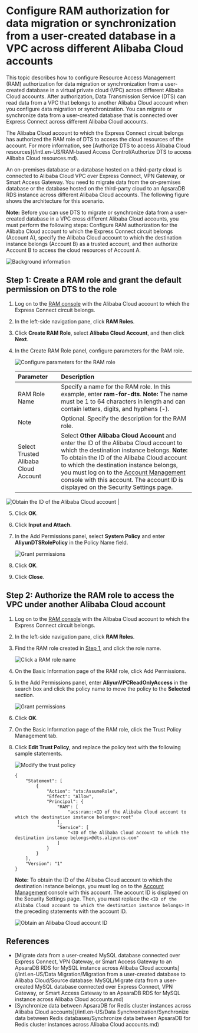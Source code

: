 # Configure RAM authorization for data migration or synchronization from a user-created database in a VPC across different Alibaba Cloud accounts

This topic describes how to configure Resource Access Management \(RAM\) authorization for data migration or synchronization from a user-created database in a virtual private cloud \(VPC\) across different Alibaba Cloud accounts. After authorization, Data Transmission Service \(DTS\) can read data from a VPC that belongs to another Alibaba Cloud account when you configure data migration or synchronization. You can migrate or synchronize data from a user-created database that is connected over Express Connect across different Alibaba Cloud accounts.

The Alibaba Cloud account to which the Express Connect circuit belongs has authorized the RAM role of DTS to access the cloud resources of the account. For more information, see [Authorize DTS to access Alibaba Cloud resources](/intl.en-US/RAM-based Access Control/Authorize DTS to access Alibaba Cloud resources.md).

An on-premises database or a database hosted on a third-party cloud is connected to Alibaba Cloud VPC over Express Connect, VPN Gateway, or Smart Access Gateway. You need to migrate data from the on-premises database or the database hosted on the third-party cloud to an ApsaraDB RDS instance across different Alibaba Cloud accounts. The following figure shows the architecture for this scenario.

**Note:** Before you can use DTS to migrate or synchronize data from a user-created database in a VPC cross different Alibaba Cloud accounts, you must perform the following steps: Configure RAM authorization for the Alibaba Cloud account to which the Express Connect circuit belongs \(Account A\), specify the Alibaba Cloud account to which the destination instance belongs \(Account B\) as a trusted account, and then authorize Account B to access the cloud resources of Account A.

![Background information](https://static-aliyun-doc.oss-accelerate.aliyuncs.com/assets/img/en-US/1624948951/p66757.png)

## Step 1: Create a RAM role and grant the default permission on DTS to the role

1.  Log on to the [RAM console](https://ram.console.aliyun.com/) with the Alibaba Cloud account to which the Express Connect circuit belongs.

2.  In the left-side navigation pane, click **RAM Roles**.

3.  Click **Create RAM Role**, select **Alibaba Cloud Account**, and then click **Next**.

4.  In the Create RAM Role panel, configure parameters for the RAM role.

    ![Configure parameters for the RAM role](https://static-aliyun-doc.oss-accelerate.aliyuncs.com/assets/img/en-US/6083097951/p44837.png)

    |Parameter|Description|
    |:--------|:----------|
    |RAM Role Name|Specify a name for the RAM role. In this example, enter **ram-for-dts**. **Note:** The name must be 1 to 64 characters in length and can contain letters, digits, and hyphens \(-\). |
    |Note|Optional. Specify the description for the RAM role.|
    |Select Trusted Alibaba Cloud Account|Select **Other Alibaba Cloud Account** and enter the ID of the Alibaba Cloud account to which the destination instance belongs. **Note:** To obtain the ID of the Alibaba Cloud account to which the destination instance belongs, you must log on to the [Account Management](https://account.console.aliyun.com/#/secure) console with this account. The account ID is displayed on the Security Settings page.

![Obtain the ID of the Alibaba Cloud account](https://static-aliyun-doc.oss-accelerate.aliyuncs.com/assets/img/en-US/4634948951/p44838.png) |

5.  Click **OK**.

6.  Click **Input and Attach**.

7.  In the Add Permissions panel, select **System Policy** and enter **AliyunDTSRolePolicy** in the Policy Name field.

    ![Grant permissions](https://static-aliyun-doc.oss-accelerate.aliyuncs.com/assets/img/en-US/6083097951/p44840.png)

8.  Click **OK**.

9.  Click **Close**.


## Step 2: Authorize the RAM role to access the VPC under another Alibaba Cloud account

1.  Log on to the [RAM console](https://ram.console.aliyun.com/) with the Alibaba Cloud account to which the Express Connect circuit belongs.

2.  In the left-side navigation pane, click **RAM Roles**.

3.  Find the RAM role created in [Step 1](#section_bsu_lje_o5s), and click the role name.

    ![Click a RAM role name](https://static-aliyun-doc.oss-accelerate.aliyuncs.com/assets/img/en-US/6083097951/p66567.png)

4.  On the Basic Information page of the RAM role, click Add Permissions.

5.  In the Add Permissions panel, enter **AliyunVPCReadOnlyAccess** in the search box and click the policy name to move the policy to the **Selected** section.

    ![Grant permissions](https://static-aliyun-doc.oss-accelerate.aliyuncs.com/assets/img/en-US/6083097951/p66568.png)

6.  Click **OK**.

7.  On the Basic Information page of the RAM role, click the Trust Policy Management tab.

8.  Click **Edit Trust Policy**, and replace the policy text with the following sample statements.

    ![Modify the trust policy](https://static-aliyun-doc.oss-accelerate.aliyuncs.com/assets/img/en-US/6083097951/p67506.png)

    ```
    {
        "Statement": [
            {
                "Action": "sts:AssumeRole",
                "Effect": "Allow",
                "Principal": {
                    "RAM": [
                        "acs:ram::<ID of the Alibaba Cloud account to which the destination instance belongs>:root"
                    ],
                    "Service": [
                        "<ID of the Alibaba Cloud account to which the destination instance belongs>@dts.aliyuncs.com"
                    ]
                }
            }
        ],
        "Version": "1"
    }
    ```

    **Note:** To obtain the ID of the Alibaba Cloud account to which the destination instance belongs, you must log on to the [Account Management](https://account.console.aliyun.com/#/secure) console with this account. The account ID is displayed on the Security Settings page. Then, you must replace the `<ID of the Alibaba Cloud account to which the destination instance belongs>` in the preceding statements with the account ID.

    ![Obtain an Alibaba Cloud account ID](https://static-aliyun-doc.oss-accelerate.aliyuncs.com/assets/img/en-US/4634948951/p44838.png)


## References

-   [Migrate data from a user-created MySQL database connected over Express Connect, VPN Gateway, or Smart Access Gateway to an ApsaraDB RDS for MySQL instance across Alibaba Cloud accounts](/intl.en-US/Data Migration/Migration from a user-created database to Alibaba Cloud/Source database: MySQL/Migrate data from a user-created MySQL database connected over Express Connect, VPN Gateway, or Smart Access Gateway to an ApsaraDB RDS for MySQL instance across Alibaba Cloud accounts.md)
-   [Synchronize data between ApsaraDB for Redis cluster instances across Alibaba Cloud accounts](/intl.en-US/Data Synchronization/Synchronize data between Redis databases/Synchronize data between ApsaraDB for Redis cluster instances across Alibaba Cloud
         accounts.md)


